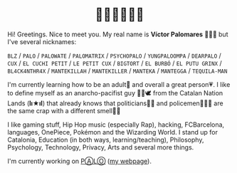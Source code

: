 <h1 align="center">👋🏼👋🏼👋🏼</h1>

Hi! Greetings. Nice to meet you. My real name is **Víctor Palomares** 👨🏻‍🏫 but I've several nicknames:

`BLZ` / `PALO` / `PALOWATE` / `PALOMATRIX` / `PSYCHOPALO` / `YUNGPALOOMPA` / `DEARPALO` / `CUX` / `EL CUCHI PETIT` / `LE PETIT CUX` / `BIGTORT` / `EL BURBÓ` / `EL PUTU GRINX` / `BL4CK4NTHR4X` / `MANTEKILLAH` / `MANTEKILLER` / `MANTEKA` / `MANTEGGA` / `TEQUILA-MAN`

I'm currently learning how to be an adult🌱 and overall a great person💗. I like to define myself as an anarcho-pacifist guy ✊🏽🕊️ from the Catalan Nation Lands (**lı★ıl**) that already knows that politicians👨‍💼 and policemen👮🏻‍♂️ are the same crap with a different smell💩💩

I like gaming stuff, Hip Hop music (especially Rap), hacking, FCBarcelona, languages, OnePiece, Pokémon and the Wizarding World. I stand up for Catalonia, Education (in both ways, learning/teaching), Philosophy, Psychology, Technology, Privacy, Arts and several more things.

I'm currently working on [PⒶLⓄ](https://github.com/mantekillah/palo) ([my webpage](https://mantekillah.github.io/palo)).
